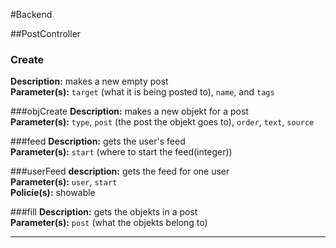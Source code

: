 #Backend

##PostController
### Create
**Description:** makes a new empty post  
**Parameter(s):** `target` (what it is being posted to), `name`, and `tags`  
  
###objCreate
**Description:** makes a new objekt for a post  
**Parameter(s):** `type`, `post` (the post the objekt goes to), `order`, `text`, `source`
    
###feed
**Description:** gets the user's feed  
**Parameter(s):** `start` (where to start the feed(integer))  

###userFeed
**description:** gets the feed for one user  
**Parameter(s):** `user`, `start`  
**Policie(s):** showable
  
###fill
**Description:** gets the objekts in a post  
**Parameter(s):** `post` (what the objekts belong to)  
  
---
